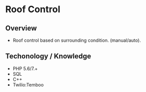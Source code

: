# Roof Control 

## Overview
+ Roof control based on surrounding condition. (manual/auto).

## Techonology / Knowledge
+ PHP 5.6/7.+
+ SQL
+ C++
+ Twilio:Temboo